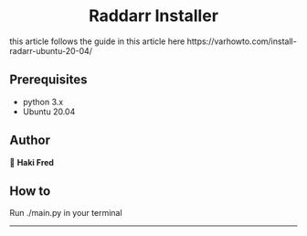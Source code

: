<h1 align="center">Raddarr Installer </h1>
<p>
this article follows the guide in this article here
https://varhowto.com/install-radarr-ubuntu-20-04/
</p>

## Prerequisites

- python 3.x
- Ubuntu 20.04

## Author

👤 **Haki Fred**

## How to
Run ./main.py in your terminal
***

